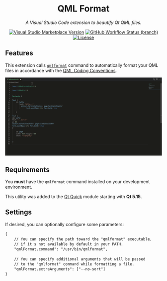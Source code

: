 <div align="center">

# QML Format

*A Visual Studio Code extension to beautify Qt QML files.*

[![Visual Studio Marketplace Version](https://img.shields.io/visual-studio-marketplace/v/delgan.qml-format)](https://marketplace.visualstudio.com/items?itemName=delgan.qml-format) [![GitHub Workflow Status (branch)](https://img.shields.io/github/workflow/status/Delgan/qml-format/Tests/main)](https://github.com/Delgan/qml-format/actions/workflows/tests.yml?query=branch:main) [![License](https://img.shields.io/github/license/Delgan/qml-format)](https://github.com/Delgan/qml-format/blob/main/LICENSE)

</div>

## Features

This extension calls [`qmlformat`](https://doc-snapshots.qt.io/qt6-dev/qtquick-tools-and-utilities.html#qmlformat) command to automatically format your QML files in accordance with the [QML Coding Conventions](https://doc-snapshots.qt.io/qt6-dev/qml-codingconventions.html).

![Formatting demo](assets/demo.gif)


## Requirements

You **must** have the `qmlformat` command installed on your development environment.

This utility was added to the [Qt Quick](https://doc-snapshots.qt.io/qt6-dev/qtquick-index.html) module starting with **Qt 5.15**.


## Settings

If desired, you can optionally configure some parameters:

```jsonc
{
    // You can specify the path toward the "qmlformat" executable,
    // if it's not available by default in your PATH.
    "qmlFormat.command": "/usr/bin/qmlformat",

    // You can specify additional arguments that will be passed
    // to the "qmlformat" command while formatting a file.
    "qmlFormat.extraArguments": ["--no-sort"]
}
```

